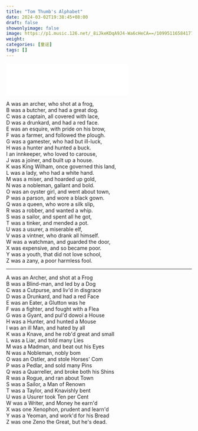 ```yaml
---
title: "Tom Thumb's Alphabet"
date: 2024-03-02T19:38:45+08:00
draft: false
showonlyimage: false
image: https://p1.music.126.net/_8iJkeKDqA9J4-Wa6cHeCA==/109951165841771578.jpg?imageView&thumbnail=360y360&quality=75&tostatic=0
weight: 
categories: [童谣]
tags: []
---
```


<iframe frameborder="no" border="0" marginwidth="0" marginheight="0" width=330 height=86 src="//music.163.com/outchain/player?type=2&id=1319965478&auto=1&height=66"></iframe>

A was an archer, who shot at a frog,  
B was a butcher, and had a great dog.  
C was a captain, all covered with lace,  
D was a drunkard, and had a red face.  
E was an esquire, with pride on his brow,  
F was a farmer, and followed the plough.  
G was a gamester, who had but ill-luck,  
H was a hunter and hunted a buck.  
I an innkeeper, who loved to carouse,  
J was a joiner, and built up a house.  
K was King Wilham, once governed this land,  
L was a lady, who had a white hand.  
M was a miser, and hoarded up gold,  
N was a nobleman, gallant and bold.  
O was an oyster girl, and went about town,  
P was a parson, and wore a black gown.  
Q was a queen, who wore a silk slip,  
R was a robber, and wanted a whip.  
S was a sailor, and spent all he got,  
T was a tinker, and mended a pot.  
U was a usurer, a miserable elf,  
V was a vintner, who drank all himself.  
W was a watchman, and guarded the door,  
X was expensive, and so became poor.  
Y was a youth, that did not love school,  
Z was a zany, a poor harmless fool.  

---

A was an Archer, and shot at a Frog  
B was a Blind-man, and led by a Dog  
C was a Cutpurse, and liv'd in disgrace  
D was a Drunkard, and had a red Face  
E was an Eater, a Glutton was he  
F was a fighter, and fought with a Flea  
G was a Gyant, and pul'd dowoi a House  
H was a Hunter, and hunted a Mouse  
I was an ill Man, and hated by all  
K was a Knave, and he rob'd great and small  
L was a Liar, and told many Lies  
M was a Madman, and beat out his Eyes  
N was a Nobleman, nobly bom  
O was an Ostler, and stole Horses' Com  
P was a Pedlar, and sold many Pins  
Q was a Quarreller, and broke both his Shins  
R was a Rogue, and ran about Town  
S was a Sailor, a Man of Renown  
T was a Taylor, and Knavishly bent  
U was a Usurer took Ten per Cent  
W was a Writer, and Money he earn'd  
X was one Xenophon, prudent and learn'd  
Y was a Yeoman, and work'd for his Bread  
Z was one Zeno the Great, but he's dead.  